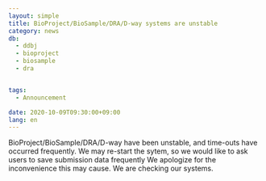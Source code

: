 ```yaml
---
layout: simple
title: BioProject/BioSample/DRA/D-way systems are unstable
category: news
db:
  - ddbj
  - bioproject
  - biosample
  - dra


tags:
  - Announcement

date: 2020-10-09T09:30:00+09:00
lang: en
---
```


BioProject/BioSample/DRA/D-way have been unstable, and time-outs have occurred frequently. We may re-start the sytem, so we would like to ask users to save submission data frequently We apologize for the inconvenience this may cause. We are checking our systems.
